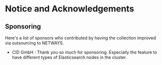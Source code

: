 # Notice and Acknowledgements #

## Sponsoring ##

Here's a list of sponsors who contributed by having the collection improved via outsourcing to NETWAYS.

* CID GmbH : Thank you so much for sponsoring. Especially the feature to have different types of Elasticsearch nodes in the cluster.
